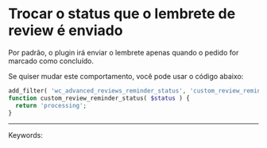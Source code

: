 # Trocar o status que o lembrete de review é enviado

Por padrão, o plugin irá enviar o lembrete apenas quando o pedido for marcado como concluído.

Se quiser mudar este comportamento, você pode usar o código abaixo:

```php
add_filter( 'wc_advanced_reviews_reminder_status', 'custom_review_reminder_status' );  
function custom_review_reminder_status( $status ) {  
  return 'processing';  
}
```

  

___

Keywords: